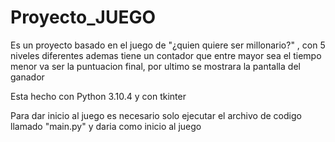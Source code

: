 # Proyecto_JUEGO
Es un proyecto basado en el juego de "¿quien quiere ser millonario?" , con 5 niveles diferentes ademas tiene un contador que entre mayor sea el tiempo menor va ser la puntuacion final, por ultimo se mostrara la pantalla del ganador

Esta hecho con Python 3.10.4 y con tkinter 

Para dar inicio al juego es necesario solo ejecutar el archivo de codigo llamado "main.py" y daria como inicio al juego 


